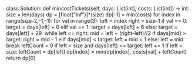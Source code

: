 class Solution:
def mincostTickets(self, days: List[int], costs: List[int]) -> int:
size = len(days)
dp = [float("inf")]*(size)
dp[-1] = min(costs)
for index in range(size-2,-1,-1):
for val in range(3):
left = index
right = size-1
if val == 0:
target = days[left] + 0
elif val == 1:
target = days[left] + 6
else:
target = days[left] + 29
​
while left <= right:
mid = left + (right-left)//2
if days[mid] > target:
right = mid - 1
elif days[mid] < target:
left = mid + 1
else:
left = mid
break
leftCount = 0
if left < size and days[left] <= target:
left += 1
if left < size:
leftCount = dp[left]
dp[index] = min(dp[index], costs[val] + leftCount)
return dp[0]